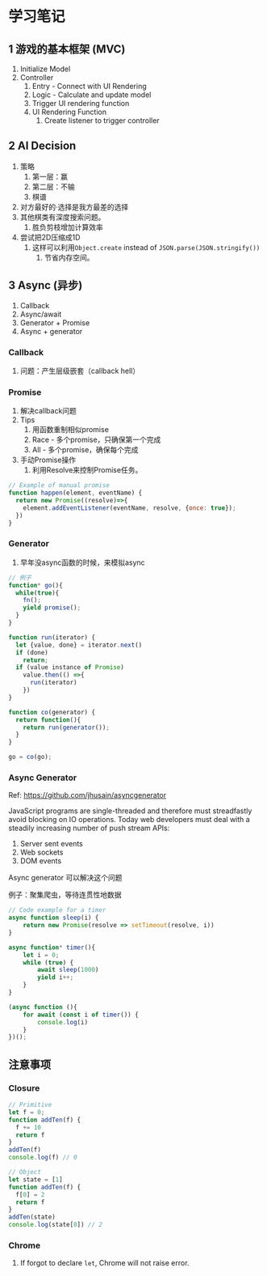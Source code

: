 # 学习笔记

## 1 游戏的基本框架 (MVC)

1. Initialize Model 
2. Controller
   1. Entry - Connect with UI Rendering 
   2. Logic - Calculate and update model
   3. Trigger UI rendering function
   4. UI Rendering Function
      1. Create listener to trigger controller

## 2 AI Decision

1. 策略
   1. 第一层：赢
   2. 第二层：不输
   3. 棋谱
2. 对方最好的·选择是我方最差的选择
3. 其他棋类有深度搜索问题。
   1. 胜负剪枝增加计算效率
4. 尝试把2D压缩成1D
   1. 这样可以利用`Object.create` instead of `JSON.parse(JSON.stringify())` 
      1. 节省内存空间。

## 3 Async (异步)

1. Callback
2. Async/await
3. Generator + Promise
4. Async + generator

### Callback

1. 问题：产生层级嵌套（callback hell）

### Promise

1. 解决callback问题
2. Tips
   1. 用函数重制相似promise
   2. Race - 多个promise，只确保第一个完成
   3. All - 多个promise，确保每个完成
3. 手动Promise操作
   1. 利用Resolve来控制Promise任务。

```js
// Example of manual promise
function happen(element, eventName) {
  return new Promise((resolve)=>{
    element.addEventListener(eventName, resolve, {once: true});
  })
}
```

### Generator

1. 早年没async函数的时候，来模拟async

```js
// 例子
function* go(){
  while(true){
    fn();
    yield promise();
  }
}

function run(iterator) {
  let {value, done} = iterator.next()
  if (done)
    return;
  if (value instance of Promise)
    value.then(() =>{
      run(iterator)
    })
}

function co(generator) {
  return function(){
    return run(generator());
  }
}

go = co(go);
```

### Async Generator

Ref: https://github.com/jhusain/asyncgenerator

JavaScript programs are single-threaded and therefore must streadfastly avoid blocking on IO operations. Today web developers must deal with a steadily increasing number of push stream APIs:

1. Server sent events
2. Web sockets
3. DOM events

Async generator 可以解决这个问题

例子：聚集爬虫，等待连贯性地数据

```js
// Code example for a timer
async function sleep(i) {
    return new Promise(resolve => setTimeout(resolve, i))
}

async function* timer(){
    let i = 0;
    while (true) {
        await sleep(1000)
        yield i++;
    }
}

(async function (){
    for await (const i of timer()) {
        console.log(i)
    }
})();
```

## 注意事项

### Closure

```js
// Primitive
let f = 0;
function addTen(f) {
  f += 10
  return f
}
addTen(f)
console.log(f) // 0

// Object
let state = [1]
function addTen(f) {
  f[0] = 2
  return f
}
addTen(state)
console.log(state[0]) // 2
```

### Chrome
1. If forgot to declare `let`, Chrome will not raise error.